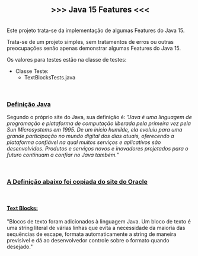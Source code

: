 <h2 style="text-align:center"><strong>&gt;&gt;&gt; Java 15&nbsp;Features &lt;&lt;&lt;</strong></h2>

<p><br />
Este projeto trata-se da implementa&ccedil;&atilde;o de algumas Features do Java 15.</p>

<p>Trata-se de um projeto simples, sem tratamentos de erros ou outras preocupa&ccedil;&otilde;es sen&atilde;o apenas demonstrar algumas Features do Java 15.</p>

<p>Os valores para testes est&atilde;o na&nbsp;classe&nbsp;de testes:</p>

<ul>
	<li>Classe&nbsp;Teste:
	<ul>
		<li>TextBlocksTests.java</li>
	</ul>
	</li>
</ul>

<p>&nbsp;</p>

<h3><u>Defini&ccedil;&atilde;o Java</u></h3>

<p>Segundo o pr&oacute;prio site do Java, sua defini&ccedil;&atilde;o &eacute;: <em>&quot;Java &eacute; uma linguagem de programa&ccedil;&atilde;o e plataforma de computa&ccedil;&atilde;o liberada pela primeira vez pela Sun Microsystems em 1995. De um in&iacute;cio humilde, ela evoluiu para uma grande participa&ccedil;&atilde;o no mundo digital dos dias atuais, oferecendo a plataforma confi&aacute;vel na qual muitos servi&ccedil;os e aplicativos s&atilde;o desenvolvidos. Produtos e servi&ccedil;os novos e inovadores projetados para o futuro continuam a confiar no Java tamb&eacute;m.&quot;</em></p>

<p>&nbsp;</p>

<h3><u>A Defini&ccedil;&atilde;o abaixo foi copiada do <a href="https://www.oracle.com/java/technologies/javase/8-whats-new.html">site do Oracle</a></u></h3>

<p>&nbsp;</p>

<h4><strong><u>Text Blocks:</u></strong></h4>

<p>&quot;Blocos de texto foram adicionados &agrave; linguagem Java. Um bloco de texto &eacute; uma string literal de v&aacute;rias linhas que evita a necessidade da maioria das sequ&ecirc;ncias de escape, formata automaticamente a string de maneira previs&iacute;vel e d&aacute; ao desenvolvedor controle sobre o formato quando desejado.&quot;</p>

<p>&nbsp;</p>
